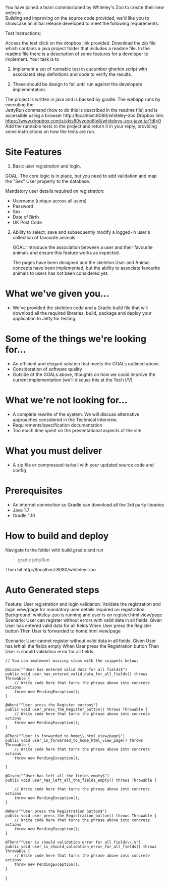 You have joined a team commissioned by Whiteley's Zoo to create their new website.  
Building and improving on the source code provided, we'd like you to showcase an initial release 
developed to meet the following requirements:


Test Instructions:

Access the test click on the dropbox link provided. Download the zip file which contains a java project folder that 
includes a readme file. In the readme file there is a description of some features for a developer to implement. 
Your task is to 

1. implement a set of runnable test in cucumber gherkin script with associated step definitions and code 
to verify the results. 

2. These should be design to fail until run against the developers implementation.
 
The project is written in java and is backed by gradle. The webapp runs by executing the  
JettyRun command (how to do this is described in the readme file) and is accessible using a browser 
http://localhost:8080/whiteley-zoo
Dropbox link: https://www.dropbox.com/s/vkjs80vyobo8le8/whiteleys-zoo-java.tar?dl=0
Add the runnable tests to the project and return it in your reply, providing some instructions on how the tests are run.


Site Features
=============
1) Basic user registration and login.   

  GOAL: The core logic is in place, but you need to add validation and map the "Sex" User property to the database.

  Mandatory user details required on registration:
  - Username (unique across all users)
  - Password
  - Sex
  - Date of Birth
  - UK Post Code

2) Ability to select, save and subsequently modify a logged-in user's collection of favourite animals.   

   GOAL: Introduce the association between a user and their favourite animals and ensure this feature works as expected.

   The pages have been designed and the skeleton User and Animal concepts have been implemented, but the ability to associate favourite animals to users has not been considered yet.

What we've given you...
=================
* We've provided the skeleton code and a Gradle build file that will download all the required libraries, build, package and deploy your application to Jetty for testing.


Some of the things we're looking for...
=======================================
* An efficient and elegant solution that meets the GOALs outlined above.
* Consideration of software quality
* Outside of the GOALs above, thoughts on how we could improve the current implementation (we'll discuss this at the Tech I/V)

What we're not looking for...
===================================
* A complete rewrite of the system.  We will discuss alternative approaches considered in the Technical Interview.
* Requirements/specification documentation
* Too much time spent on the presentational aspects of the site

What you must deliver
=====================
* A zip file or compressed-tarball with your updated source code and config


Prerequisites
========
* An internet connection so Gradle can download all the 3rd party libraries
* Java 1.7
* Gradle 1.10


How to build and deploy
================
Navigate to the folder with build.gradle and run
> gradle jettyRun

Then hit http://localhost:8080/whiteley-zoo


Auto Generated steps
================
Feature: User registration and login validation.
  Validate the registration and login view/page for mandatory user details required on registration.
  Background: whiteley-zoo is running and user is on register.html view/page
  Scenario: User can register without errors with valid data in all fields.
    Given User has entered valid data for all fields
    When  User press the Register button
    Then  User is forwarded to home.html view/page

  Scenario: User cannot register without valid data in all fields.
    Given User has left all the fields empty
    When User press the Registration button
    Then User is should validation error for all fields.


    // You can implement missing steps with the snippets below:

    @Given("^User has entered valid data for all fields$")
    public void user_has_entered_valid_data_for_all_fields() throws Throwable {
        // Write code here that turns the phrase above into concrete actions
        throw new PendingException();
    }

    @When("^User press the Register button$")
    public void user_press_the_Register_button() throws Throwable {
        // Write code here that turns the phrase above into concrete actions
        throw new PendingException();
    }

    @Then("^User is forwarded to home\\.html view/page$")
    public void user_is_forwarded_to_home_html_view_page() throws Throwable {
        // Write code here that turns the phrase above into concrete actions
        throw new PendingException();

    }

    @Given("^User has left all the fields empty$")
    public void user_has_left_all_the_fields_empty() throws Throwable {

        // Write code here that turns the phrase above into concrete actions
        throw new PendingException();
    }

    @When("^User press the Registration button$")
    public void user_press_the_Registration_button() throws Throwable {
        // Write code here that turns the phrase above into concrete actions
        throw new PendingException();
    }

    @Then("^User is should validation error for all fields\\.$")
    public void user_is_should_validation_error_for_all_fields() throws Throwable {
        // Write code here that turns the phrase above into concrete actions
        throw new PendingException();
    }

}